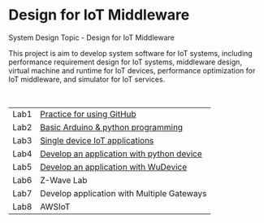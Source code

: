 # Design for IoT Middleware
System Design Topic - Design for IoT Middleware

This project is aim to develop system software for IoT systems, including performance requirement design for IoT systems, middleware design, virtual machine and runtime for IoT devices, performance optimization for IoT middleware, and simulator for IoT services.

<table>
  <tr><td>Lab1</td><td><a href="https://github.com/KuangChih/Design-for-IoT-Middleware/tree/master/Lab1">Practice for using GitHub</a></td></tr>
  <tr><td>Lab2</td><td><a href="https://github.com/KuangChih/Design-for-IoT-Middleware/tree/master/Lab2">Basic Arduino & python programming</a></td></tr>
  <tr><td>Lab3</td><td><a href="https://github.com/KuangChih/Design-for-IoT-Middleware/tree/master/Lab3">Single device IoT applications</a></td></tr>
  <tr><td>Lab4</td><td><a href="https://github.com/KuangChih/Design-for-IoT-Middleware/tree/master/Lab4">Develop an application with python device</a></td></tr>
  <tr><td>Lab5</td><td><a href="https://github.com/KuangChih/Design-for-IoT-Middleware/tree/master/Lab5">Develop an application with WuDevice</a></td></tr>
  <tr><td>Lab6</td><td>Z-Wave Lab</td></tr>
  <tr><td>Lab7</td><td>Develop application with Multiple Gateways</td></tr>
  <tr><td>Lab8</td><td>AWSIoT</td></tr>
</table>
